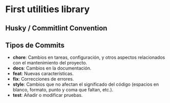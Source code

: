 # First utilities library

## Husky / Commitlint Convention 

## Tipos de Commits

- **chore**: Cambios en tareas, configuración, y otros aspectos relacionados con el mantenimiento del proyecto.
- **docs**: Cambios en la documentación.
- **feat**: Nuevas características.
- **fix**: Correcciones de errores.
- **style**: Cambios que no afectan el significado del código (espacios en blanco, formato, punto y coma que faltan, etc.).
- **test**: Añadir o modificar pruebas.